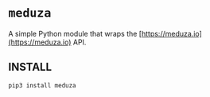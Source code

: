 `meduza`
=======
A simple Python module that wraps the [https://meduza.io](https://meduza.io) API.

INSTALL
-------
`pip3 install meduza`

